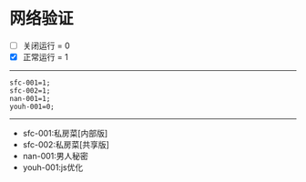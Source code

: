 # 网络验证

- [ ] 关闭运行 = 0
- [x] 正常运行 = 1
---
```
sfc-001=1;
sfc-002=1;
nan-001=1;
youh-001=0;
```
---
-  sfc-001:私房菜[内部版]
-  sfc-002:私房菜[共享版]
-  nan-001:男人秘密
-  youh-001:js优化
